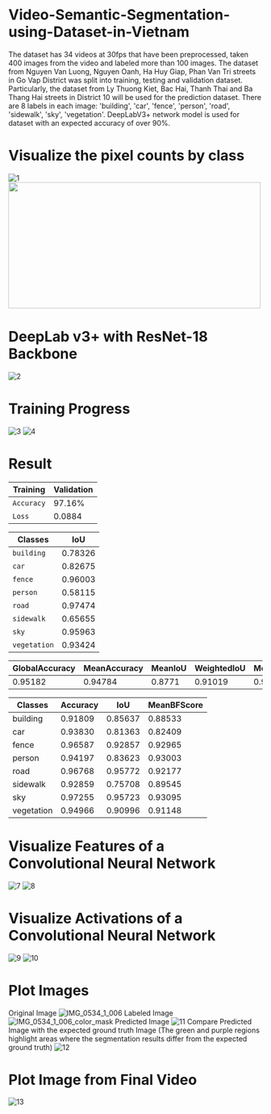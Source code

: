 # Video-Semantic-Segmentation-using-Dataset-in-Vietnam
The dataset has 34 videos at 30fps that have been preprocessed, taken 400 images from the video and labeled more than 100 images. The dataset from Nguyen Van Luong, Nguyen Oanh, Ha Huy Giap, Phan Van Tri streets in Go Vap District was split into training, testing and validation dataset. Particularly, the dataset from Ly Thuong Kiet, Bac Hai, Thanh Thai and Ba Thang Hai streets in District 10 will be used for the prediction dataset. There are 8 labels in each image: 'building', 'car', 'fence', 'person', 'road', 'sidewalk', 'sky', 'vegetation'. DeepLabV3+ network model is used for dataset with an expected accuracy of over 90%.
# Visualize the pixel counts by class
![1](https://user-images.githubusercontent.com/81501596/124903326-0f8d1400-e00e-11eb-8b3f-2a703d5ce9e7.png )
<img src="https://user-images.githubusercontent.com/81501596/124903326-0f8d1400-e00e-11eb-8b3f-2a703d5ce9e7.png" width="500" height="250">
# DeepLab v3+ with ResNet-18 Backbone
![2](https://user-images.githubusercontent.com/81501596/124903466-31869680-e00e-11eb-9cae-1c128d3ad93e.png)
# Training Progress
![3](https://user-images.githubusercontent.com/81501596/124903653-5da21780-e00e-11eb-8ed0-291090868f24.png)
![4](https://user-images.githubusercontent.com/81501596/124903661-5f6bdb00-e00e-11eb-960d-a5d647d9b9ce.png)
# Result
| Training |Validation|
| --- | --- |
| `Accuracy`   | 97.16%      | 94.87%    |
| `Loss`     |0.0884      | 0.1422      |

  |    Classes   |      IoU|
  | --- | --- |
  |`building`   |   0.78326|
  |  `car`     |     0.82675|
  |  `fence`    |     0.96003|
  |  `person`    |    0.58115|
   | `road`     |    0.97474|
  |  `sidewalk`  |    0.65655|
  |  `sky`       |   0.95963|
  |  `vegetation` |   0.93424|


|GlobalAccuracy |   MeanAccuracy  |  MeanIoU |   WeightedIoU  |  MeanBFScore|
| --- | --- | --- | --- | --- |
|0.95182   |       0.94784 |     0.8771   |  0.91019   |     0.90322  | 
       
|     Classes          | Accuracy   |   IoU   |    MeanBFScore |
| --- | --- | --- | --- |
|building   |   0.91809  |   0.85637  |    0.88533 | 
|    car    |       0.93830|     0.81363   |   0.82409 |
 |   fence  |       0.96587  |   0.92857   |   0.92965  |
|    person  |     0.94197   |  0.83623 |   0.93003  |
|    road   |      0.96768  |   0.95772   |   0.92177  |
|    sidewalk |     0.92859   |  0.75708  |    0.89545 | 
|    sky      |     0.97255  |   0.95723  |    0.93095  |
 |   vegetation |   0.94966 |    0.90996  |    0.91148  |
 
# Visualize Features of a Convolutional Neural Network
 ![7](https://user-images.githubusercontent.com/81501596/124907107-fab27f80-e011-11eb-954b-7d4592832946.png)
![8](https://user-images.githubusercontent.com/81501596/124907113-fbe3ac80-e011-11eb-9a92-c129a0fc598d.png)
# Visualize Activations of a Convolutional Neural Network
![9](https://user-images.githubusercontent.com/81501596/124907406-50872780-e012-11eb-83a3-94bc31657dd6.png)
![10](https://user-images.githubusercontent.com/81501596/124907427-567d0880-e012-11eb-8b68-ffc143d46d88.png)
# Plot Images
Original Image
![IMG_0534_1_006](https://user-images.githubusercontent.com/81501596/124907672-a360df00-e012-11eb-91ac-a9d075b1bd85.png)
Labeled Image
![IMG_0534_1_006_color_mask](https://user-images.githubusercontent.com/81501596/124907740-b673af00-e012-11eb-9b40-220f6983327a.png)
Predicted Image
![11](https://user-images.githubusercontent.com/81501596/124907934-ef138880-e012-11eb-86d0-3343fc646d5e.png)
Compare Predicted Image with the expected ground truth Image (The green and purple regions highlight areas where the segmentation results differ from the expected ground truth)
![12](https://user-images.githubusercontent.com/81501596/124908273-5c271e00-e013-11eb-88f8-4ed0a1481c3e.png)
# Plot Image from Final Video
![13](https://user-images.githubusercontent.com/81501596/124908565-a6100400-e013-11eb-8218-44808da33673.png)


